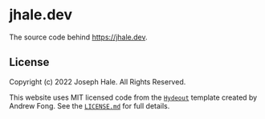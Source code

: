 # jhale.dev
The source code behind https://jhale.dev.

## License
Copyright (c) 2022 Joseph Hale. All Rights Reserved.

This website uses MIT licensed code from the
[`Hydeout`](https://github.com/fongandrew/hydeout) template created by Andrew
Fong. See the [`LICENSE.md`](LICENSE.md) for full details.
